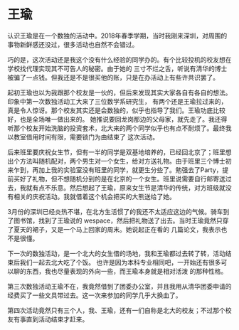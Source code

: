 # 王瑜
认识王瑜是在一个数独的活动中。2018年春季学期，当时我刚来深圳，对周围的事物新鲜感还没过，很多活动也自然不会错过。

巧的是，这次活动还是我这个没有什么经验的同学办的。有个比较投机的校友想在学校找代理实现其不可告人的秘密。由于她的
三寸不烂之舌，听说有清华的博士被骗了一点钱。但我还是不是很买他的账，只是在办活动上有些许共识罢了。

起初王瑜也以为我跟那个校友是一伙的，但后来发现其实大家各自有各自的想法。印象中第一次数独活动工大来了三位数学系研究生，
有两个还是王瑜拉过来的，真是令人惊讶。那个校友其实还是会数独的，似乎也指导了我们。王瑜功底比较好，也是全场唯一做出来的。
她推说要回龙岗那边的父母家，就先走了。我还得听那个校友开始洗脑的投资套术，北大来的两个同学似乎也有点不耐烦了。最终我以教室借用时间有限，需要锁门为由结束了
这次活动。

后来班里要庆祝女生节，但有一半的同学是双基地培养的，已经回北京了；班里想出个方法叫随机配对，两个男生对一个女生，给对方送礼物。由于班里三个博士初来乍到，再加上我的实验室没有班里的同学，就更生分些了。勉强去了Party，提前买好了礼物，但不想随机分到的是在北京的一个女生。班里说需要自行邮寄送过去，我就有点不乐意。然后想起了王瑜，原来女生节是清华的传统，对方班级就没有相关的庆祝活动。我就借着这个机会把买的大熊送给了她。

3月份的深圳已经炎热不堪，在北方生活惯了的我还不太适应这边的气候。骑车到了图书馆，找到了王瑜说的 wespace，然后把礼物送了出去。当时王瑜竟然只穿了夏天的裙子，又是一个马上回家的周末。她说起正在看的
几篇论文，我表示也不是很懂。

下一次的数独活动，是一个北大的女生借的场地，我和王瑜都过去转了转，活动结束后我们一起去北大吃了个饭。
也许是因为本科专业相同吧，一开始还有很多可以聊的东西，我也尽量表现的外向一些，而王瑜本身就是相对活泼
的那种性格。

第三次数独活动王瑜不在，我竟然借到了团委办公室，并且我用从清华团委申请的经费买了一些文具带过去。这一次来参加的同学几乎大换血了。

第四次活动竟然只有三个人，我、王瑜，还有一们自称是北大的校友；不过那个校友有事直到活动结束才赶来。

